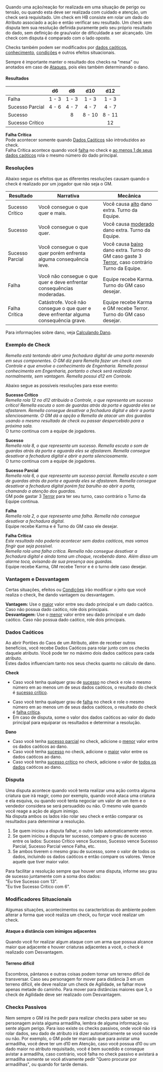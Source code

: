 Quando uma ação/reação for realizada em uma situação de perigo ou tensão, ou quando esta deve ser realizada com cuidado e atenção, um check será requisitado. Um check em HB consiste em rolar um dado do Atributo associado a ação e então verificar seu resultado. Um check sem disputa tem sua resolução definida puramente pelo seu próprio resultado do dado, sem definição de grau/valor de dificuldade a ser alcançado. Um check com disputa é comparado com o lado oposto.

Checks também podem ser modificados por [dados caóticos](#dados-caóticos), [conhecimento](actions.md#ações-com-ciência), [condições](./conditions.md) e outros efeitos situacionais.

Sempre é importante manter o resultado dos checks na "mesa" ou anotados em caso de [Ataques](./actions.md#ataques), pois eles também determinando o dano.

#### Resultados

|                 |  d6   |  d8   |  d10   |  d12   |
| --------------- | :---: | :---: | :----: | :----: |
| Falha           | 1 - 3 | 1 - 3 | 1 - 3  | 1 - 3  |
| Sucesso Parcial | 4 - 6 | 4 - 7 | 4 - 7  | 4 - 7  |
| Sucesso         |       |   8   | 8 - 10 | 8 - 11 |
| Sucesso Crítico |       |       |        |   12   |

**Falha Crítica**  
Pode acontecer somente quando [Dados Caóticos](#dados-caóticos) são introduzidos ao check.  
Falha Crítica acontece quando você <ins>falha</ins> no check e <ins>ao menos 1 de seus dados caóticos</ins> rola o mesmo número do dado principal.

### Resoluções

Abaixo segue os efeitos que as diferentes resoluções causam quando o check é realizado por um jogador que não seja o GM.

| Resultado       | Narrativa                                                                            | Mecânica                                                                                                                          |
| --------------- | ------------------------------------------------------------------------------------ | --------------------------------------------------------------------------------------------------------------------------------- |
| Sucesso Crítico | Você consegue o que quer e mais.                                                     | Você causa <ins>alto</ins> dano extra. Turno da Equipe.                                                                           |
| Sucesso         | Você consegue o que quer.                                                            | Você causa <ins>moderado</ins> dano extra. Turno da Equipe.                                                                       |
| Sucesso Parcial | Você consegue o que quer porém enfrenta alguma consequência leve.                    | Você causa <ins>baixo</ins> dano extra. Turno do GM caso gaste 3 [Terror](./resources.md#terror), caso contrário Turno da Equipe. |
| Falha           | Você não consegue o que quer e deve enfrentar consequências moderadas.               | Equipe recebe Karma. Turno do GM caso desejar.                                                                                    |
| Falha Crítica   | Catástrofe. Você não consegue o que quer e deve enfrentar alguma consequência grave. | Equipe recebe Karma e GM recebe Terror. Turno do GM caso desejar.                                                                 |

Para informações sobre dano, veja [Calculando Dano](./damage.md#calculando-dano).

### Exemplo de Check

_Remella está tentando abrir uma fechadura digital de uma porta mexendo em seus componentes. O GM diz para Remella fazer um check com Controle e que envolve o conhecimento de Engenharia. Remella possui conhecimento em Engenharia, portanto o check será realizado normalmente, sem vantagem. Remella possui d12 em Controle._

Abaixo segue as possíveis resoluções para esse evento:

**Sucesso Crítico**  
_Remella rola 12 no d12 atribuido a Controle, o que representa um sucesso crítico! Remella escuta o som de guardas atrás da porta e aguarda eles se afastarem. Remella consegue desativar a fechadura digital e abrir a porta silenciosamente. O GM dá a opção a Remella de atacar um dos guardas usando o mesmo resultado de check ou passar despercebido para a próxima sala._  
O turno continua com a equipe de jogadores.

**Sucesso**  
_Remella rola 8, o que representa um sucesso. Remella escuta o som de guardas atrás da porta e aguarda eles se afastarem. Remella consegue desativar a fechadura digital e abrir a porta silenciosamente._  
O turno continua com a equipe de jogadores.

**Sucesso Parcial**  
_Remella rola 6, o que representa um sucesso parcial. Remella escuta o som de guardas atrás da porta e aguarda eles se afastarem. Remella consegue desativar a fechadura digital porém faz barulho ao abrir a porta, chamando a atenção dos guardas._  
GM pode gastar 3 [Terror](./resources.md#terror) para ter seu turno, caso contrário o Turno da Equipe continua.

**Falha**  
_Remella rola 2, o que representa uma falha. Remella não consegue desativar a fechadura digital._    
Equipe recebe Karma e é Turno do GM caso ele desejar.

**Falha Crítica**  
_Este resultado não poderia acontecer sem dados caóticos, mas vamos fingir que seja possível._  
_Remella rola uma falha crítica. Remella não consegue desativar a fechadura digital e ainda toma um choque, recebendo dano. Além disso um alarme toca, avisando de sua presença aos guardas._  
Equipe recebe Karma, GM recebe Terror e é o turno dele caso desejar.

### Vantagem e Desvantagem

Certas situações, efeitos ou [Condições](./conditions.md) irão modificar o jeito que você realiza o check, lhe dando vantagem ou desvantagem.

**Vantagem:** Use o <ins>maior</ins> valor entre seu dado principal e um dado caótico. Caso não possua dado caótico, role dois principais.  
**Desvantagem:** Use o <ins>menor</ins> valor entre seu dado principal e um dado caótico. Caso não possua dado caótico, role dois principais.

### Dados Caóticos

Ao abrir Portões do Caos de um Atributo, além de receber outros benefícios, você recebe Dados Caóticos para rolar junto com os checks daquele atributo. Você pode ter no máximo dois dados caóticos para cada atributo.  
Estes dados influenciam tanto nos seus checks quanto no cálculo de dano.

**Check**

- Caso você tenha qualquer grau de <ins>sucesso</ins> no check e role o mesmo número em ao menos um de seus dados caóticos, o resultado do check é <ins>sucesso crítico</ins>.
<!-- - Caso você tenha <ins>sucesso crítico</ins> no check e role o mesmo número em ao menos um de seus dados caóticos, o resultado do check é <ins>explosão</ins>. -->
- Caso você tenha qualquer grau de <ins>falha</ins> no check e role o mesmo número em ao menos um de seus dados caóticos, o resultado do check é <ins>falha crítica</ins>.
- Em caso de disputa, some o valor dos dados caóticos ao valor do dado principal para equiparar os resultados e determinar a resolução.

**Dano**

- Caso você tenha <ins>sucesso parcial</ins> no check, adicione o <ins>menor</ins> valor entre os dados caóticos ao dano.
- Caso você tenha <ins>sucesso</ins> no check, adicione o <ins>maior</ins> valor entre os dados caóticos ao dano.
- Caso você tenha <ins>sucesso crítico</ins> no check, adicione o valor de <ins>todos os dados</ins> caóticos ao dano.
<!-- - Caso você tenha <ins>qualquer tipo de sucesso</ins> e role o maior número possível no dado caótico, você irá somar aquele valor e rolar o dado novamente, somando o novo valor. Caso você role o maior valor possível de novo, você rola ele novamente e assim segue o ciclo. -->

### Disputa

Uma disputa acontece quando você tenta realizar uma ação contra alguma criatura que irá reagir, como por exemplo, quando você ataca uma criatura e ela esquiva, ou quando você tenta negociar um valor de um item e o vendedor considera se será persuadido ou não. O mesmo vale quando você reage a ação de algum inimigo.  
Na disputa ambos os lados irão rolar seu check e então comparar os resultados para determinar a resolução.

1. Se quem iniciou a disputa falhar, o outro lado automaticamente vence.
2. Se quem iniciou a disputa ter sucesso, compare o grau de sucesso entre os lados: Sucesso Crítico vence Sucesso, Sucesso vence Sucesso Parcial, Sucesso Parcial vence Falha, etc.
3. Se ambos tiverem o mesmo grau de sucesso, some o valor de todos os dados, incluindo os dados caóticos e então compare os valores. Vence aquele que tiver maior valor.

Para facilitar a resolução sempre que houver uma disputa, informe seu grau de sucesso juntamente com a soma dos dados:  
"Eu tive Sucesso com 13".  
"Eu tive Sucesso Crítico com 6".

### Modificadores Situacionais

Algumas situações, acontecimentos ou características do ambiente podem alterar a forma que você realiza um check, ou forçar você realizar um check.

#### Ataque a distância com inimigos adjacentes

Quando você for realizar algum ataque com um arma que possua alcance maior que adjacente e houver criaturas adjacentes a você, o check é realizado com Desvantagem.

#### Terreno difícil

Escombros, pântanos e outras coisas podem tornar um terreno difícil de transversar. Caso seu personagem for mover para distância 3 em um terreno difícil, ele deve realizar um check de Agilidade, se falhar move apenas metade do caminho. Para mover para distâncias maiores que 3, o check de Agilidade deve ser realizado com Desvantagem.

### Checks Passivos

Nem sempre o GM irá lhe pedir para realizar checks para saber se seu personagem avista alguma armadilha, lembra de alguma informação ou sente algum perigo. Para isso existe os checks passivos, onde você não irá rolar dados, seu dado de atributo irá dizer automaticamente se você sucede ou não. Por exemplo, o GM pode ter marcado que para avistar uma armadilha, você deve ter um d10 em Atenção, caso você possua d10 ou um dado maior no atributo requisitado, você é bem sucedido e consegue avistar a armadilha, caso contrário, você falha no check passivo e avistará a armadilha somente se você ativamente pedir "Quero procurar por armadilhas", ou quando for tarde demais.
